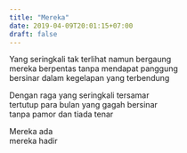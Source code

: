 ```yaml
---
title: "Mereka"
date: 2019-04-09T20:01:15+07:00
draft: false
---
```


Yang seringkali tak terlihat namun bergaung  
mereka berpentas tanpa mendapat panggung  
bersinar dalam kegelapan yang terbendung  

Dengan raga yang seringkali tersamar  
tertutup para bulan yang gagah bersinar  
tanpa pamor dan tiada tenar  

Mereka ada  
mereka hadir  